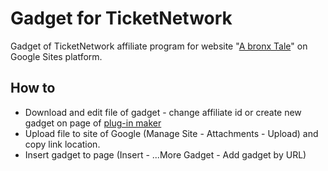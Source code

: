 # Gadget for TicketNetwork
Gadget of TicketNetwork affiliate program for website "[A bronx Tale](https://sites.google.com/site/abronxtaletickets/)" on Google Sites platform.

## How to

* Download and edit file of gadget - change affiliate id or create new gadget on page of [plug-in maker](http://www.ticketnetwork.com/affiliates/plug-in-maker.aspx)
* Upload file to site of Google (Manage Site - Attachments - Upload) and copy link location.
* Insert gadget to page (Insert - ...More Gadget - Add gadget by URL)
